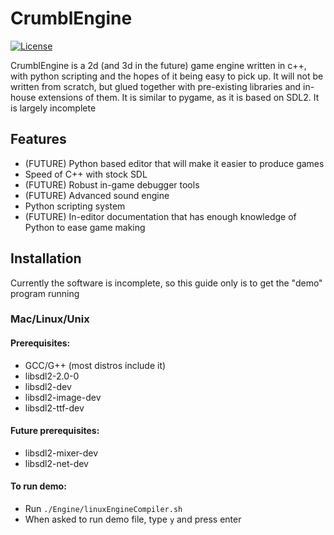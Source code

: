 # CrumblEngine
[![License](https://img.shields.io/:license-gplv2-green.svg)](https://tldrlegal.com/license/gnu-general-public-license-v2)

CrumblEngine is a 2d (and 3d in the future) game engine written in c++, with python scripting and the hopes of it being easy to pick up. It will not be written from scratch, but glued together with pre-existing libraries and in-house extensions of them. It is similar to pygame, as it is based on SDL2. It is largely incomplete

## Features
- (FUTURE) Python based editor that will make it easier to produce games
- Speed of C++ with stock SDL
- (FUTURE) Robust in-game debugger tools
- (FUTURE) Advanced sound engine
- Python scripting system
- (FUTURE) In-editor documentation that has enough knowledge of Python to ease game making

## Installation

Currently the software is incomplete, so this guide only is to get the "demo" program running

### Mac/Linux/Unix

#### Prerequisites: 
- GCC/G++ (most distros include it)
- libsdl2-2.0-0
- libsdl2-dev 
- libsdl2-image-dev
- libsdl2-ttf-dev
#### Future prerequisites:
- libsdl2-mixer-dev
- libsdl2-net-dev

#### To run demo:
- Run ``./Engine/linuxEngineCompiler.sh``
- When asked to run demo file, type ``y`` and press enter